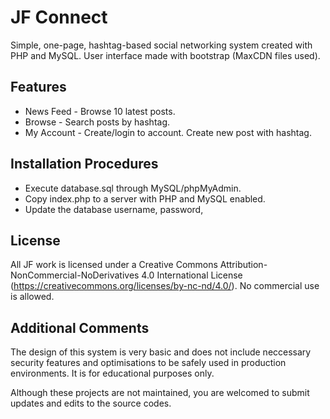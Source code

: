 # JF Connect
Simple, one-page, hashtag-based social networking system created with PHP and MySQL. User interface made with bootstrap (MaxCDN files used).

## Features
* News Feed - Browse 10 latest posts.
* Browse - Search posts by hashtag.
* My Account - Create/login to account. Create new post with hashtag.

## Installation Procedures
* Execute database.sql through MySQL/phpMyAdmin.
* Copy index.php to a server with PHP and MySQL enabled.
* Update the database username, password, 

## License
All JF work is licensed under a Creative Commons Attribution-NonCommercial-NoDerivatives 4.0 International License (https://creativecommons.org/licenses/by-nc-nd/4.0/). No commercial use is allowed.

## Additional Comments
The design of this system is very basic and does not include neccessary security features and optimisations to be safely used in production environments. It is for educational purposes only.

Although these projects are not maintained, you are welcomed to submit updates and edits to the source codes.
